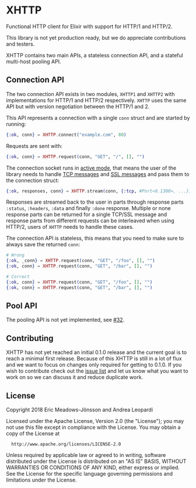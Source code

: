# XHTTP

Functional HTTP client for Elixir with support for HTTP/1 and HTTP/2.

This library is not yet production ready, but we do appreciate contributions and testers.

XHTTP contains two main APIs, a stateless connection API, and a stateful multi-host pooling API.

## Connection API

The two connection API exists in two modules, `XHTTP1` and `XHTTP2` with implementations for HTTP/1 and HTTP/2 respectively. `XHTTP` uses the same API but with version negotiation between the HTTP/1 and 2.

This API represents a connection with a single `conn` struct and are started by running:

```elixir
{:ok, conn} = XHTTP.connect("example.com", 80)
```

Requests are sent with:

```elixir
{:ok, conn} = XHTTP.request(conn, "GET", "/", [], "")
```

The connection socket runs in [active mode](http://erlang.org/doc/man/inet.html#setopts-2), that means the user of the library needs to handle [TCP messages](http://erlang.org/doc/man/gen_tcp.html#connect-4) and [SSL messages](http://erlang.org/doc/man/ssl.html#id66002) and pass them to the connection struct:

```elixir
{:ok, responses, conn} = XHTTP.stream(conn, {:tcp, #Port<0.1300>, ...})
```

Responses are streamed back to the user in parts through response parts `:status`, `:headers`, `:data` and finally `:done` response. Multiple or none response parts can be returned for a single TCP/SSL message and response parts from different requests can be interleaved when using HTTP/2, users of `XHTTP` needs to handle these cases.

The connection API is stateless, this means that you need to make sure to always save the returned `conn`:

```elixir
# Wrong
{:ok, _conn} = XHTTP.request(conn, "GET", "/foo", [], "")
{:ok, conn} = XHTTP.request(conn, "GET", "/bar", [], "")

# Correct
{:ok, conn} = XHTTP.request(conn, "GET", "/foo", [], "")
{:ok, conn} = XHTTP.request(conn, "GET", "/bar", [], "")
```

## Pool API

The pooling API is not yet implemented, see [#32](https://github.com/ericmj/xhttp/issues/32).

## Contributing

XHTTP has not yet reached an initial 0.1.0 release and the current goal is to reach a minimal first release. Because of this XHTTP is still in a lot of flux and we want to focus on changes only required for getting to 0.1.0. If you wish to contribute check out the [issue list](https://github.com/ericmj/xhttp/issues) and let us know what you want to work on so we can discuss it and reduce duplicate work.

## License

Copyright 2018 Eric Meadows-Jönsson and Andrea Leopardi

  Licensed under the Apache License, Version 2.0 (the "License");
  you may not use this file except in compliance with the License.
  You may obtain a copy of the License at

      http://www.apache.org/licenses/LICENSE-2.0

  Unless required by applicable law or agreed to in writing, software
  distributed under the License is distributed on an "AS IS" BASIS,
  WITHOUT WARRANTIES OR CONDITIONS OF ANY KIND, either express or implied.
  See the License for the specific language governing permissions and
  limitations under the License.
